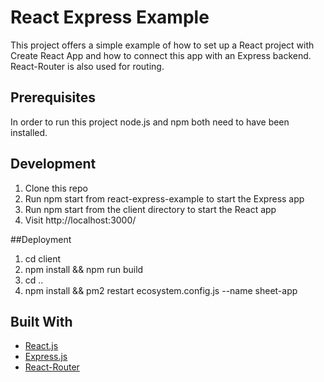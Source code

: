 # React Express Example

This project offers a simple example of how to set up a React project with Create React App and how to connect this app with an Express backend. React-Router is also used for routing.

## Prerequisites
In order to run this project node.js and npm both need to have been installed.

## Development
<ol>
<li>Clone this repo</li>
<li>Run npm start from react-express-example to start the Express app</li>
<li>Run npm start from the client directory to start the React app</li>
<li>Visit http://localhost:3000/</li>
</ol>

##Deployment
1. cd client
2. npm install && npm run build
3. cd ..
4. npm install && pm2 restart ecosystem.config.js --name sheet-app


## Built With
* [React.js](https://reactjs.org/)
* [Express.js](https://expressjs.com/)
* [React-Router](https://reacttraining.com/react-router/core/guides/philosophy)
